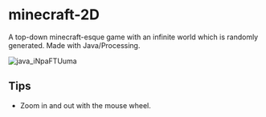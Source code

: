 # minecraft-2D
A top-down minecraft-esque game with an infinite world which is randomly generated. Made with Java/Processing.

![java_iNpaFTUuma](https://user-images.githubusercontent.com/45148959/205670770-726a353d-85be-45d4-b660-f789061718e5.png)

## Tips
* Zoom in and out with the mouse wheel.
